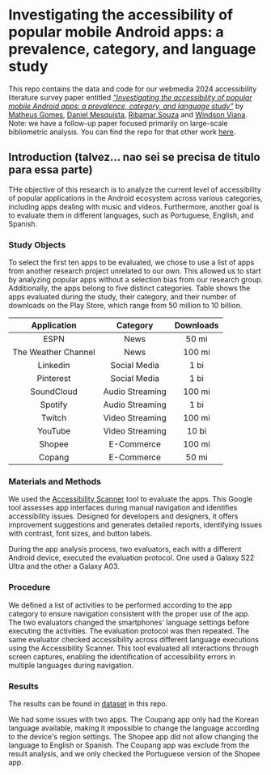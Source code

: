 # Investigating the accessibility of popular mobile Android apps: a prevalence, category, and language study

This repo contains the data and code for our webmedia 2024 accessibility literature survey paper entitled *["Investigating the accessibility of popular mobile Android apps: a prevalence, category, and language study"](https://)* by [Matheus Gomes](https://), [Daniel Mesquista](https://), [Ribamar Souza](https://) and [Windson Viana](https://). Note: we have a follow-up paper focused primarily on large-scale bibliometric analysis. You can find the repo for that other work [here](https://).

## Introduction (talvez... nao sei se precisa de titulo para essa parte)
THe objective of this research is to analyze the current level of accessibility of popular applications in the Android ecosystem across various categories, including apps dealing with music and videos. Furthermore, another goal is to evaluate them in different languages, such as Portuguese, English, and Spanish.

### Study Objects
To select the first ten apps to be evaluated, we chose to use a list of apps from another research project unrelated to our own. This allowed us to start by analyzing popular apps without a selection bias from our research group. Additionally, the apps belong to five distinct categories. Table shows the apps evaluated during the study, their category, and their number of downloads on the Play Store, which range from 50 million to 10 billion.

|    **Application**   |   **Category**  | **Downloads** |
|:--------------------:|:---------------:|:-------------:|
|         ESPN         |       News      |     50 mi     |
| The Weather Channel  |       News      |     100 mi    |
|       Linkedin       |   Social Media  |      1 bi     |
|       Pinterest      |   Social Media  |      1 bi     |
|      SoundCloud      | Audio Streaming |     100 mi    |
|        Spotify       | Audio Streaming |      1 bi     |
|        Twitch        | Video Streaming |     100 mi    |
|        YouTube       | Video Streaming |     10 bi     |
|        Shopee        |   E-Commerce    |     100 mi    |
|        Copang        |   E-Commerce    |     50 mi     |


### Materials and Methods
We used the [Accessibility Scanner](https://support.google.com/accessibility/android/faq/6376582?hl=pt-BR) tool to evaluate the apps. This Google tool assesses app interfaces during manual navigation and identifies accessibility issues. Designed for developers and designers, it offers improvement suggestions and generates detailed reports, identifying issues with contrast, font sizes, and button labels.

During the app analysis process, two evaluators, each with a different Android device, executed the evaluation protocol. One used a Galaxy S22 Ultra and the other a Galaxy A03.

### Procedure
We defined a list of activities to be performed according to the app category to ensure navigation consistent with the proper use of the app. The two evaluators changed the smartphones' language settings before executing the activities. The evaluation protocol was then repeated. The same evaluator checked accessibility across different language executions using the Accessibility Scanner. This tool evaluated all interactions through screen captures, enabling the identification of accessibility errors in multiple languages during navigation.

### Results
The results can be found in [dataset](https://support.google.com/accessibility/android/faq/6376582?hl=pt-BR) in this repo.

We had some issues with two apps. The Coupang app only had the Korean language available, making it impossible to change the language according to the device's region settings. The Shopee app did not allow changing the language to English or Spanish. The Coupang app was exclude from the result analysis, and we only checked the Portuguese version of the Shopee app.
